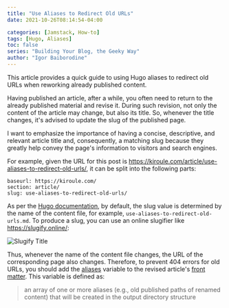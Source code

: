 ```yaml
---
title: "Use Aliases to Redirect Old URLs"
date: 2021-10-26T08:14:54-04:00

categories: [Jamstack, How-to]
tags: [Hugo, Aliases]
toc: false
series: "Building Your Blog, the Geeky Way"
author: "Igor Baiborodine"
---
```


This article provides a quick guide to using Hugo aliases to redirect old URLs when reworking already published content.

<!--more-->

Having published an article, after a while, you often need to return to the already published material and revise it. 
During such revision, not only the content of the article may change, but also its title. 
So, whenever the title changes, it's advised to update the slug of the published page.

I want to emphasize the importance of having a concise, descriptive, and relevant article title and, consequently, a matching slug because they greatly help convey the page's information to visitors and search engines.

For example, given the URL for this post is https://kiroule.com/article/use-aliases-to-redirect-old-urls/, it can be split into the following parts:
```plaintext
baseurl: https://kiroule.com/
section: article/
slug: use-aliases-to-redirect-old-urls/
```

As per the [Hugo documentation](https://gohugo.io/content-management/organization/#slug), by default, the slug value is determined by the name of the content file, for example, `use-aliases-to-redirect-old-urls.md`. 
To produce a slug, you can use an online slugifier like https://slugify.online/:

![Slugify Title](/img/content/article/use-aliases-to-redirect-old-urls/slugify-title.png)

Thus, whenever the name of the content file changes, the URL of the corresponding page also changes. 
Therefore, to prevent 404 errors for old URLs, you should add the [aliases](https://gohugo.io/content-management/urls/#aliases) variable to the revised article's [front matter](https://gohugo.io/content-management/front-matter/#predefined). 
This variable is defined as:
> an array of one or more aliases (e.g., old published paths of renamed content) that will be created in the output directory structure

